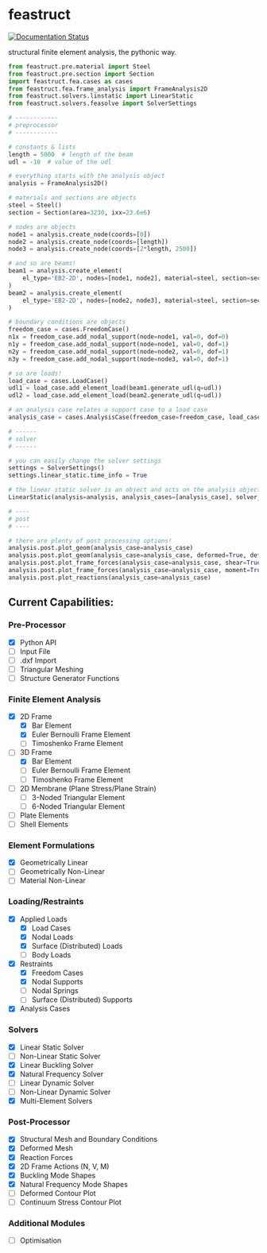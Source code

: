 # feastruct

[![Documentation Status](https://readthedocs.org/projects/feastruct/badge/?version=latest)](https://feastruct.readthedocs.io/en/latest/?badge=latest)

structural finite element analysis, the pythonic way.

```python
from feastruct.pre.material import Steel
from feastruct.pre.section import Section
import feastruct.fea.cases as cases
from feastruct.fea.frame_analysis import FrameAnalysis2D
from feastruct.solvers.linstatic import LinearStatic
from feastruct.solvers.feasolve import SolverSettings

# ------------
# preprocessor
# ------------

# constants & lists
length = 5000  # length of the beam
udl = -10  # value of the udl

# everything starts with the analysis object
analysis = FrameAnalysis2D()

# materials and sections are objects
steel = Steel()
section = Section(area=3230, ixx=23.6e6)

# nodes are objects
node1 = analysis.create_node(coords=[0])
node2 = analysis.create_node(coords=[length])
node3 = analysis.create_node(coords=[2*length, 2500])

# and so are beams!
beam1 = analysis.create_element(
    el_type='EB2-2D', nodes=[node1, node2], material=steel, section=section
)
beam2 = analysis.create_element(
    el_type='EB2-2D', nodes=[node2, node3], material=steel, section=section
)

# boundary conditions are objects
freedom_case = cases.FreedomCase()
n1x = freedom_case.add_nodal_support(node=node1, val=0, dof=0)
n1y = freedom_case.add_nodal_support(node=node1, val=0, dof=1)
n2y = freedom_case.add_nodal_support(node=node2, val=0, dof=1)
n3y = freedom_case.add_nodal_support(node=node3, val=0, dof=1)

# so are loads!
load_case = cases.LoadCase()
udl1 = load_case.add_element_load(beam1.generate_udl(q=udl))
udl2 = load_case.add_element_load(beam2.generate_udl(q=udl))

# an analysis case relates a support case to a load case
analysis_case = cases.AnalysisCase(freedom_case=freedom_case, load_case=load_case)

# ------
# solver
# ------

# you can easily change the solver settings
settings = SolverSettings()
settings.linear_static.time_info = True

# the linear static solver is an object and acts on the analysis object
LinearStatic(analysis=analysis, analysis_cases=[analysis_case], solver_settings=settings).solve()

# ----
# post
# ----

# there are plenty of post processing options!
analysis.post.plot_geom(analysis_case=analysis_case)
analysis.post.plot_geom(analysis_case=analysis_case, deformed=True, def_scale=1e2)
analysis.post.plot_frame_forces(analysis_case=analysis_case, shear=True)
analysis.post.plot_frame_forces(analysis_case=analysis_case, moment=True)
analysis.post.plot_reactions(analysis_case=analysis_case)
```

## Current Capabilities:

### Pre-Processor
- [x] Python API
- [ ] Input File
- [ ] .dxf Import
- [ ] Triangular Meshing
- [ ] Structure Generator Functions

### Finite Element Analysis
- [x] 2D Frame
  - [x] Bar Element
  - [x] Euler Bernoulli Frame Element
  - [ ] Timoshenko Frame Element
- [ ] 3D Frame
  - [x] Bar Element
  - [ ] Euler Bernoulli Frame Element
  - [ ] Timoshenko Frame Element
- [ ] 2D Membrane (Plane Stress/Plane Strain)
  - [ ] 3-Noded Triangular Element
  - [ ] 6-Noded Triangular Element
- [ ] Plate Elements
- [ ] Shell Elements

### Element Formulations
- [x] Geometrically Linear
- [ ] Geometrically Non-Linear
- [ ] Material Non-Linear

### Loading/Restraints
- [x] Applied Loads
  - [x] Load Cases
  - [x] Nodal Loads
  - [x] Surface (Distributed) Loads
  - [ ] Body Loads
- [x] Restraints
  - [x] Freedom Cases
  - [x] Nodal Supports
  - [ ] Nodal Springs
  - [ ] Surface (Distributed) Supports
- [x] Analysis Cases

### Solvers
- [x] Linear Static Solver
- [ ] Non-Linear Static Solver
- [x] Linear Buckling Solver
- [x] Natural Frequency Solver
- [ ] Linear Dynamic Solver
- [ ] Non-Linear Dynamic Solver
- [x] Multi-Element Solvers

### Post-Processor
- [x] Structural Mesh and Boundary Conditions
- [x] Deformed Mesh
- [x] Reaction Forces
- [x] 2D Frame Actions (N, V, M)
- [x] Buckling Mode Shapes
- [x] Natural Frequency Mode Shapes
- [ ] Deformed Contour Plot
- [ ] Continuum Stress Contour Plot

### Additional Modules
- [ ] Optimisation
